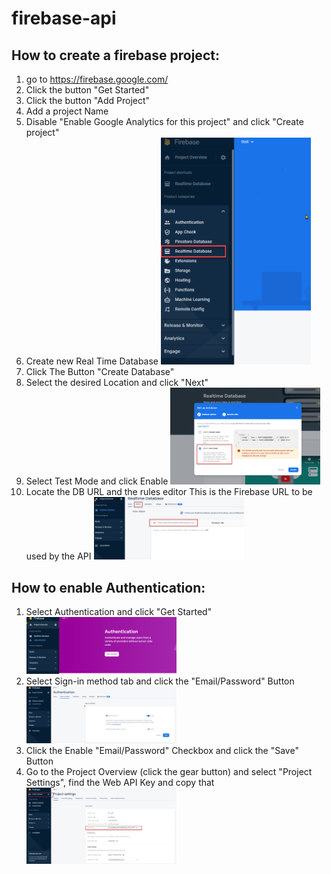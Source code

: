 # firebase-api

## How to create  a firebase project:

1. go to https://firebase.google.com/
2. Click  the button  "Get Started"
3. Click  the button "Add Project"
4. Add a project  Name
5. Disable "Enable Google Analytics for this project" and click "Create project"
6. Create new Real Time Database <img src="assets/realTimeDB.png" width="50%" height="50%">
7. Click  The Button  "Create Database"
8. Select the desired Location and click "Next"
9. Select Test Mode and click Enable <img src="assets/testMode.png" width="50%" height="50%">
10. Locate the DB URL and the rules editor This is the Firebase URL to be used by the API <img src="assets/databaseURL.png" width="50%" height="50%">

## How to enable Authentication:

1. Select Authentication and click "Get Started" <img src="assets/authentication.png" width="50%" height="50%">
2. Select Sign-in method tab and click the "Email/Password" Button <img src="assets/SignInProviders.png" width="50%" height="50%">
3. Click the Enable "Email/Password" Checkbox and click the "Save" Button
4. Go to the Project Overview (click the gear button) and select "Project Settings", find the Web API Key and copy that <img src="assets/webAPIkey.png" width="50%" height="50%">
